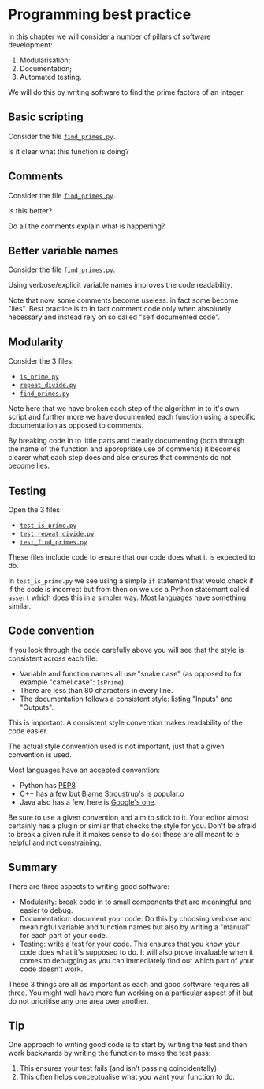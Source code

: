 # Programming best practice

In this chapter we will consider a number of pillars of software development:

1. Modularisation;
2. Documentation;
3. Automated testing.

We will do this by writing software to find the prime factors of an integer.

## Basic scripting

Consider the file [`find_primes.py`]({{root}}/assets/code/src/find_primes_v1.py).

Is it clear what this function is doing?

## Comments

Consider the file [`find_primes.py`]({{root}}/assets/code/src/find_primes_v2.py).

Is this better?

Do all the comments explain what is happening?

## Better variable names

Consider the file [`find_primes.py`]({{root}}/assets/code/src/find_primes_v3.py).

Using verbose/explicit variable names improves the code readability.

Note that now, some comments become useless: in fact some become "lies". Best
practice is to in fact comment code only when absolutely necessary and instead
rely on so called "self documented code".

## Modularity

Consider the 3 files:

- [`is_prime.py`]({{root}}/assets/code/src/is_prime.py)
- [`repeat_divide.py`]({{root}}/assets/code/src/repeat_divide.py)
- [`find_primes.py`]({{root}}/assets/code/src/find_primes.py)

Note here that we have broken each step of the algorithm in to it's own script
and further more we have documented each function using a specific documentation
as opposed to comments.

By breaking code in to little parts and clearly documenting (both through the
name of the function and appropriate use of comments) it becomes clearer what
each step does and also ensures that comments do not become lies.

## Testing

Open the 3 files:

- [`test_is_prime.py`]({{root}}/assets/code/src/test_is_prime.py)
- [`test_repeat_divide.py`]({{root}}/assets/code/src/test_repeat_divide.py)
- [`test_find_primes.py`]({{root}}/assets/code/src/test_find_primes.py)

These files include code to ensure that our code does what it is expected to do.

In `test_is_prime.py` we see using a simple `if` statement that would check if
if the code is incorrect but from then on we use a Python statement called
`assert` which does this in a simpler way. Most languages have something
similar.

## Code convention

If you look through the code carefully above you will see that the style is
consistent across each file:

- Variable and function names all use "snake case" (as opposed to for example
  "camel case": `IsPrime`).
- There are less than 80 characters in every line.
- The documentation follows a consistent style: listing "Inputs" and "Outputs".

This is important. A consistent style convention
makes readability of the code easier.

The actual style convention used is not important, just that a given convention
is used.

Most languages have an accepted convention:

- Python has [PEP8](https://www.python.org/dev/peps/pep-0008/)
- C++ has a few but [Bjarne
  Stroustrup's](http://www.stroustrup.com/bs_faq2.html) is popular.o
- Java also has a few, here is [Google's
  one](https://google.github.io/styleguide/javaguide.html).

Be sure to use a given convention and aim to stick to it. Your editor almost
certainly has a plugin or similar that checks the style for you. Don't be
afraid to break a given rule it it makes sense to do so: these are all meant to
e helpful and not constraining.

## Summary

There are three aspects to writing good software:

- Modularity: break code in to small components that are meaningful and easier
  to debug.
- Documentation: document your code. Do this by choosing verbose and meaningful
  variable and function names but also by writing a "manual" for each part of
  your code.
- Testing: write a test for your code. This ensures that you know your code does
  what it's supposed to do. It will also prove invaluable when it comes to
  debugging as you can immediately find out which part of your code doesn't
  work.

These 3 things are all as important as each and good software requires all
three. You might well have more fun working on a particular aspect of it but do
not prioritise any one area over another.

## Tip

One approach to writing good code is to start by writing the test and then work
backwards by writing the function to make the test pass:

1. This ensures your test fails (and isn't passing coincidentally).
2. This often helps conceptualise what you want your function to do.
